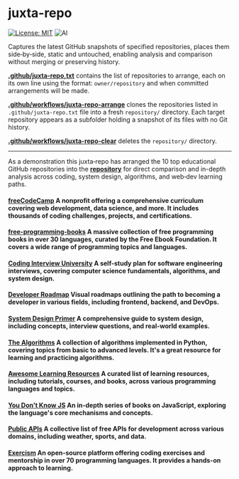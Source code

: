 # juxta-repo

[![License: MIT](https://img.shields.io/badge/License-MIT-yellow.svg)](https://opensource.org/licenses/MIT) ![AI](https://img.shields.io/badge/Assisted-Development-2b2bff?logo=openai&logoColor=white) 

Captures the latest GitHub snapshots of specified repositories, places them side‑by‑side, static and untouched, enabling analysis and comparison without merging or preserving history.

[**.github/juxta-repo,txt**](.github/juxta-repo.txt) contains the list of repositories to arrange, each on its own line using the format: `owner/repository` and when committed arrangements will be made.

[**.github/workflows/juxta-repo-arrange**](.github/workflows/juxta-repo-arrange.yml) clones the repositories listed in `.github/juxta-repo.txt` file into a fresh `repository/` directory. Each target repository appears as a subfolder holding a snapshot of its files with no Git history.
 
[**.github/workflows/juxta-repo-clear**](.github/workflows/juxta-repo-clear.yml) deletes the `repository/` directory.

---

As a demonstration this juxta‑repo has arranged the 10 top educational GitHub repositories into the [**repository**](repository/) for direct comparison and in-depth analysis across coding, system design, algorithms, and web‑dev learning paths.

#### [freeCodeCamp](https://github.com/freeCodeCamp/freeCodeCamp) A nonprofit offering a comprehensive curriculum covering web development, data science, and more. It includes thousands of coding challenges, projects, and certifications.

#### [free-programming-books](https://github.com/EbookFoundation/free-programming-books) A massive collection of free programming books in over 30 languages, curated by the Free Ebook Foundation. It covers a wide range of programming topics and languages.

#### [Coding Interview University](https://github.com/jwasham/coding-interview-university) A self-study plan for software engineering interviews, covering computer science fundamentals, algorithms, and system design.

#### [Developer Roadmap](https://github.com/kamranahmedse/developer-roadmap) Visual roadmaps outlining the path to becoming a developer in various fields, including frontend, backend, and DevOps.

#### [System Design Primer](https://github.com/donnemartin/system-design-primer) A comprehensive guide to system design, including concepts, interview questions, and real-world examples.

#### [The Algorithms](https://github.com/TheAlgorithms/Python) A collection of algorithms implemented in Python, covering topics from basic to advanced levels. It's a great resource for learning and practicing algorithms.

#### [Awesome Learning Resources](https://github.com/lauragift21/awesome-learning-resources) A curated list of learning resources, including tutorials, courses, and books, across various programming languages and topics.

#### [You Don't Know JS](https://github.com/getify/You-Dont-Know-JS) An in-depth series of books on JavaScript, exploring the language's core mechanisms and concepts.

#### [Public APIs](https://github.com/public-apis/public-apis) A collective list of free APIs for development across various domains, including weather, sports, and data.

#### [Exercism](https://github.com/exercism) An open-source platform offering coding exercises and mentorship in over 70 programming languages. It provides a hands-on approach to learning.
